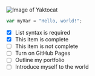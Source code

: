 # 
###### 
![Image of Yaktocat](https://octodex.github.com/images/yaktocat.png)
``` javascript
var myVar = "Hello, world!";
```
- [x] List syntax is required
- [x] This item is complete
- [ ] This item is not complete
- [ ] Turn on GitHub Pages
- [ ] Outline my portfolio
- [ ] Introduce myself to the world

